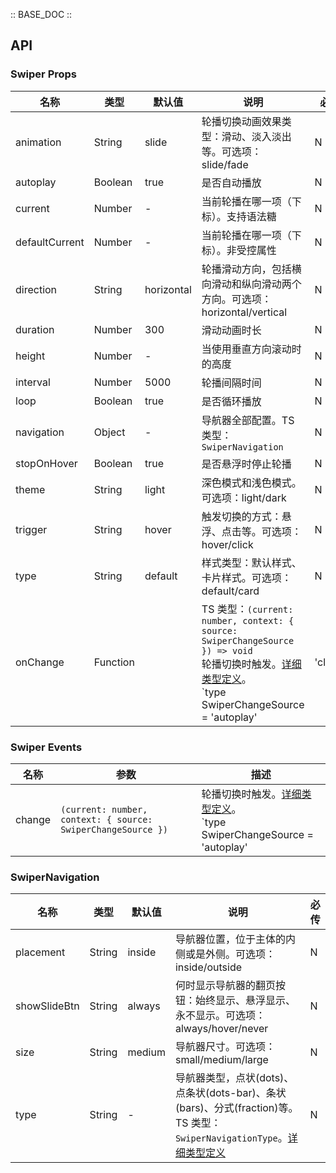 :: BASE_DOC ::

## API
### Swiper Props

名称 | 类型 | 默认值 | 说明 | 必传
-- | -- | -- | -- | --
animation | String | slide | 轮播切换动画效果类型：滑动、淡入淡出等。可选项：slide/fade | N
autoplay | Boolean | true | 是否自动播放 | N
current | Number | - | 当前轮播在哪一项（下标）。支持语法糖 | N
defaultCurrent | Number | - | 当前轮播在哪一项（下标）。非受控属性 | N
direction | String | horizontal | 轮播滑动方向，包括横向滑动和纵向滑动两个方向。可选项：horizontal/vertical | N
duration | Number | 300 | 滑动动画时长 | N
height | Number | - | 当使用垂直方向滚动时的高度 | N
interval | Number | 5000 | 轮播间隔时间 | N
loop | Boolean | true | 是否循环播放 | N
navigation | Object | - | 导航器全部配置。TS 类型：`SwiperNavigation` | N
stopOnHover | Boolean | true | 是否悬浮时停止轮播 | N
theme | String | light | 深色模式和浅色模式。可选项：light/dark | N
trigger | String | hover | 触发切换的方式：悬浮、点击等。可选项：hover/click | N
type | String | default | 样式类型：默认样式、卡片样式。可选项：default/card | N
onChange | Function |  | TS 类型：`(current: number, context: { source: SwiperChangeSource }) => void`<br/>轮播切换时触发。[详细类型定义](https://github.com/Tencent/tdesign-vue-next/tree/develop/src/swiper/type.ts)。<br/>`type SwiperChangeSource = 'autoplay' | 'click'`<br/> | N

### Swiper Events

名称 | 参数 | 描述
-- | -- | --
change | `(current: number, context: { source: SwiperChangeSource })` | 轮播切换时触发。[详细类型定义](https://github.com/Tencent/tdesign-vue-next/tree/develop/src/swiper/type.ts)。<br/>`type SwiperChangeSource = 'autoplay' | 'click'`<br/>

### SwiperNavigation

名称 | 类型 | 默认值 | 说明 | 必传
-- | -- | -- | -- | --
placement | String | inside | 导航器位置，位于主体的内侧或是外侧。可选项：inside/outside | N
showSlideBtn | String | always | 何时显示导航器的翻页按钮：始终显示、悬浮显示、永不显示。可选项：always/hover/never | N
size | String | medium | 导航器尺寸。可选项：small/medium/large | N
type | String | - | 导航器类型，点状(dots)、点条状(dots-bar)、条状(bars)、分式(fraction)等。TS 类型：`SwiperNavigationType`。[详细类型定义](https://github.com/Tencent/tdesign-vue-next/tree/develop/src/swiper/type.ts) | N
